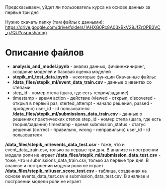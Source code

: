 Предсказываем, уйдет ли пользователь  курса на основе данных за первые три дня

Нужно скачать папку (там файлы с данными):
https://drive.google.com/drive/folders/1AHXG0Rc8A03xBxV28JfZrOPB3VC_g7QU?usp=sharing

# Описание файлов
- **analysis_and_model.ipynb** - анализ данных, фичаинжиниринг, создание моделей и базовая оценка моделей
- **stepik_ml_test_data.ipynb** - некоторые функции
 Скачанные файлы:
- **/data_files/stepik_ml/event_data_train.csv** - данные о ивентах со степами
- step_id - номер степа (шага, где есть теория/задание)
- timestamp - время
 action - действие (viewed - открыл, discovered - открыл в первый раз, sterted_attempt - начало решения, passed - пройдено)
 user_id - id пользователя 
 **/data_files/stepik_ml/submissions_data_train.csv** - данные о решениях практических степов
 step_id - номер степа (шага, где есть теория/задание)
 timestamp - время
 submission_status - статус решения (correct - правильно, wrong - неправильно)
 user_id - id пользователя 
 
 **/data_files/stepik_ml/events_data_test.csv** - тоже, что и event_data_train.csv, только за первые три дня. В анализе и построении модели роли не играет
 **/data_files/stepik_ml/submission_data_test.csv** - тоже, что и submissions_data_train.csv, только за первые три дня. В анализе и построении модели роли не играет
 **/data_files/stepik_ml/user_score_test.csv** - таблица, созданная на основе events_data_test.csv и submission_data_test.csv. В анализе и построении модели роли не играет
